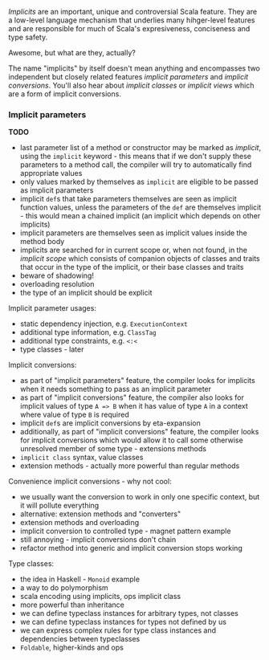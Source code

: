*Implicits* are an important, unique and controversial Scala feature. They are a low-level language mechanism that underlies many hihger-level features and are responsible for much of Scala's expresiveness, conciseness and type safety.

Awesome, but what are they, actually?

The name "implicits" by itself doesn't mean anything and encompasses two independent but closely related features *implicit parameters* and *implicit conversions*. You'll also hear about *implicit classes* or *implicit views* which are a form of implicit conversions.

### Implicit parameters

**TODO**

* last parameter list of a method or constructor may be marked as *implicit*, using the `implicit` keyword - this means that if we don't supply these parameters to a method call, the compiler will try to automatically find appropriate values
* only values marked by themselves as `implicit` are eligible to be passed as implicit parameters
* implicit `def`s that take parameters themselves are seen as implicit function values, unless the parameters of the `def` are themselves implicit - this would mean a chained implicit (an implicit which depends on other implicits)
* implicit parameters are themselves seen as implicit values inside the method body
* implicits are searched for in current scope or, when not found, in the *implicit scope* which consists of companion objects of classes and traits that occur in the type of the implicit, or their base classes and traits
* beware of shadowing!
* overloading resolution
* the type of an implicit should be explicit

Implicit parameter usages:
* static dependency injection, e.g. `ExecutionContext`
* additional type information, e.g. `ClassTag`
* additional type constraints, e.g. `<:<`
* type classes - later

Implicit conversions:
* as part of "implicit parameters" feature, the compiler looks for implicits when it needs something to pass as an implicit parameter
* as part of "implicit conversions" feature, the compiler also looks for implicit values of type `A => B` when it has value of type `A` in a context where value of type `B` is required
* implicit `def`s are implicit conversions by eta-expansion
* additionally, as part of "implicit conversions" feature, the compiler looks for implicit conversions which would allow it to call some otherwise unresolved member of some type - extensions methods
* `implicit class` syntax, value classes
* extension methods - actually more powerful than regular methods

Convenience implicit conversions - why not cool:
* we usually want the conversion to work in only one specific context, but it will pollute everything
* alternative: extension methods and "converters"
* extension methods and overloading
* implicit conversion to controlled type - magnet pattern example
* still annoying - implicit conversions don't chain
* refactor method into generic and implicit conversion stops working

Type classes:
* the idea in Haskell - `Monoid` example
* a way to do polymorphism
* scala encoding using implicits, ops implicit class
* more powerful than inheritance
 * we can define typeclass instances for arbitrary types, not classes
 * we can define typeclass instances for types not defined by us
 * we can express complex rules for type class instances and dependencies between typeclasses
* `Foldable`, higher-kinds and ops